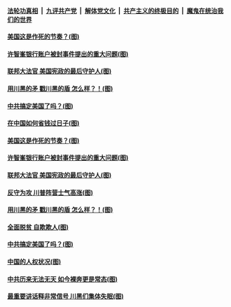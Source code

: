 ####  [法轮功真相](../../../../basic/blob/master/README.md?t=12100202) &nbsp;|&nbsp; [九评共产党](../../../../9ping.md/blob/master/README.md?t=12100202) &nbsp;|&nbsp; [解体党文化](../../../../jtdwh.md/blob/master/README.md?t=12100202)  &nbsp;|&nbsp; [共产主义的终极目的](../../../../gczydzjmd.md/blob/master/README.md?t=12100202) &nbsp;|&nbsp; [魔鬼在统治我们的世界](../../../../mgztzwmdsj.md/blob/master/README.md?t=12100202) 


#### [美国这是作死的节奏？(图)](../pages/p4/955175.md?t=12100202) 

#### [许智峯银行账户被封事件提出的重大问题(图)](../pages/p4/955171.md?t=12100202) 

#### [联邦大法官 美国宪政的最后守护人(图)](../pages/p4/955173.md?t=12100202) 

#### [用川黑的矛 戳川黑的盾 怎么样？！(图)](../pages/p4/955047.md?t=12100202) 

#### [中共搞定美国了吗？(图)](../pages/p4/955043.md?t=12100202) 





#### [在中国如何省钱过日子(图)](../pages/p4/955162.md?t=12100202) 

#### [美国这是作死的节奏？(图)](../pages/p4/955175.md?t=12100202) 

#### [许智峯银行账户被封事件提出的重大问题(图)](../pages/p4/955171.md?t=12100202) 

#### [联邦大法官 美国宪政的最后守护人(图)](../pages/p4/955173.md?t=12100202) 

#### [反守为攻 川普阵营士气高涨(图)](../pages/p4/955165.md?t=12100202) 



#### [用川黑的矛 戳川黑的盾 怎么样？！(图)](../pages/p4/955047.md?t=12100202) 

#### [全面脱贫 自欺欺人(图)](../pages/p4/955042.md?t=12100202) 

#### [中共搞定美国了吗？(图)](../pages/p4/955043.md?t=12100202) 

#### [中国的人权状况(图)](../pages/p4/955041.md?t=12100202) 

#### [中共历来无法无天 如今裸奔更是常态(图)](../pages/p4/955039.md?t=12100202) 




#### [最重要讲话释非常信号 川黑们集体失眠(图)](../pages/p4/954935.md?t=12100202) 

